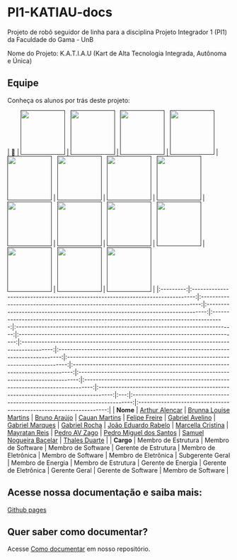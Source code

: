 # PI1-KATIAU-docs

Projeto de robô seguidor de linha para a disciplina Projeto Integrador 1 (PI1) da Faculdade do Gama - UnB

Nome do Projeto: K.A.T.I.A.U (Kart de Alta Tecnologia Integrada, Autônoma e Única)


## Equipe

Conheça os alunos por trás deste projeto:

| **📸** | [<img src="https://avatars.githubusercontent.com/u/123188031?v=4" width=100>]() | [<img src="https://avatars.githubusercontent.com/u/98557500?v=4" width=100>]() | [<img src="https://avatars.githubusercontent.com/u/140026699?v=4" width=100>]() | [<img src="https://avatars.githubusercontent.com/u/170043939?v=4" width=100>]() | [<img src="https://avatars.githubusercontent.com/u/62055315?v=4" width=100>]() | [<img src="https://avatars.githubusercontent.com/u/48573662?v=4" width=100>]() | [<img src="https://avatars.githubusercontent.com/u/88348513?v=4" width=100>]() | [<img src="https://avatars.githubusercontent.com/u/167359708?v=4" width=100>]() | [<img src="https://avatars.githubusercontent.com/u/78875892?v=4" width=100>]() | [<img src="https://avatars.githubusercontent.com/u/167361545?v=4" width=100>]() | [<img src="https://avatars.githubusercontent.com/u/167721799?v=4" width=100>]() | [<img src="https://avatars.githubusercontent.com/u/138832176?v=4" width=100>]() | [<img src="https://avatars.githubusercontent.com/u/64806397?s=96&v=4" width=100>]()  | [<img src="https://avatars.githubusercontent.com/u/48574832?v=4" width=100>]() | [<img src="https://avatars.githubusercontent.com/u/126091454?v=4" width=100>]() |
|:---------:|:-------------------------------------------------------------------------------:|:------------------------------------------------------------------------------:|:------------------------------------------------------------------------------:|:----------------------------------------------------------------------------------:|:-----------------------------------------------------------------------------:|:-----------------------------------------------------------------------------:|:-----------------------------------------------------------------------------------------:|:-------------------------------------------------------------------------------:|:------------------------------------------------------------------------------:|:------------------------------------------------------------------------------:|:------------------------------------------------------------------------------:|:---------------------------------------------------------------------------------:|:-----------------------------------------------------------------------------------:|:---:|:------------------------------------------------------------------------------:|:-------------------------------------------------------------------:|
| **Nome** | [Arthur Alencar](https://github.com/hisarxt) | [Brunna Louise Martins](https://github.com/brunna-martins) | [Bruno Araújo](https://github.com/brunocva) | [Cauan Martins](https://github.com/CauanMartins) | [Felipe Freire](https://github.com/FelipeFreire-gf) | [Gabriel Avelino](https://github.com/gabrielavelino) | [Gabriel Marques](https://github.com/GabrielMS00) | [Gabriel Rocha](https://github.com/GabrielG-Rocha) | [João Eduardo Rabelo](https://github.com/JoaoEduardoP) | [Marcella Cristina](https://github.com/seajaill) | [Mayratan Reis](https://github.com/mayratan) | [Pedro AV Zago](https://github.com/PedroAVZago) | [Pedro Miguel dos Santos](https://github.com/pedroMADBR) | [Samuel Nogueira Bacelar](https://github.com/SamuelNoB) | [Thales Duarte](https://github.com/thalesduarte05) |
|  **Cargo**  | Membro de Estrutura                                                              | Membro de Software                                                              | Membro de Software                                                               | Gerente de Estrutura                                                             | Membro de Eletrônica                                                            | Membro de Software                                                              | Membro de Eletrônica                                                            | Subgerente Geral                                                                 | Membro de Energia                              | Membro de Estrutura   |   Gerente de Energia | Gerente de Eletrônica          | Gerente Geral                                                                        |  Gerente de Software   | Membro de Software   | 



## Acesse nossa documentação e saiba mais: 
[Github pages](https://pi1-2024-1.github.io/PI1-KATIAU-docs/)

## Quer saber como documentar?

Acesse [Como documentar](https://pi1-2024-1.github.io/PI1-KATIAU-docs/como_documentar/) em nosso repositório. 


